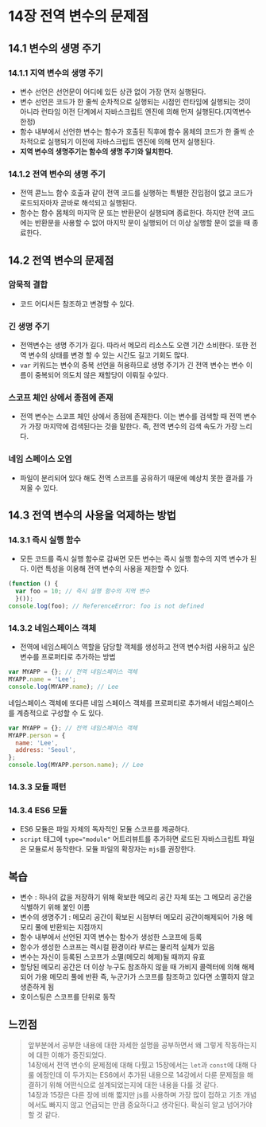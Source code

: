 
# 14장 전역 변수의 문제점

## 14.1 변수의 생명 주기
### 14.1.1 지역 변수의 생명 주기
- 변수 선언은 선언문이 어디에 있든 상관 없이 가장 먼저 실행된다.
- 변수 선언은 코드가 한 줄씩 순차적으로 실행되는 시점인 런타임에 실행되는 것이 아니라 런타임 이전 단계에서 자바스크립트 엔진에 의해 먼저 실행된다.(지역변수 한정)
- 함수 내부에서 선언한 변수는 함수가 호출된 직후에 함수 몸체의 코드가 한 줄씩 순차적으로 실행되기 이전에 자바스크립트 엔진에 의해 먼저 실행된다.
- **지역 변수의 생명주기는 함수의 생명 주기와 일치한다.**

### 14.1.2 전역 변수의 생명 주기
- 전역 콛느느 함수 호출과 같이 전역 코드를 실행하는 특별한 진입점이 없고 코드가 로드되자마자 곧바로 해석되고 실행된다.
- 함수는 함수 몸체의 마지막 문 또는 반환문이 실행되며 종료한다. 하지만 전역 코드에는 반환문을 사용할 수 없어 마지막 문이 실행되어 더 이상 실행할 문이 없을 때 종료한다.

## 14.2 전역 변수의 문제점
### 암묵적 결합
- 코드 어디서든 참조하고 변경할 수 있다.
### 긴 생명 주기
- 전역변수는 생명 주기가 길다. 따라서 메모리 리소스도 오랜 기간 소비한다. 또한 전역 변수의 상태를 변경 할 수 있는 시간도 길고 기회도 많다. 
- `var` 키워드는 변수의 중복 선언을 허용하므로 생명 주기가 긴 전역 변수는 변수 이름이 중복되어 의도치 않은 재할당이 이뤄질 수있다.
### 스코프 체인 상에서 종점에 존재
- 전역 변수는 스코프 체인 상에서 종점에 존재한다. 이는 변수를 검색할 때 전역 변수가 가장 마지막에 검색된다는 것을 말한다. 즉, 전역 변수의 검색 속도가 가장 느리다.
### 네임 스페이스 오염
- 파일이 분리되어 있다 해도 전역 스코프를 공유하기 때문에 예상치 못한 결과를 가져올 수 있다.

## 14.3 전역 변수의 사용을 억제하는 방법
### 14.3.1 즉시 실행 함수
- 모든 코드를 즉시 실행 함수로 감싸면 모든 변수는 즉시 실행 함수의 지역 변수가 된다. 이런 특성을 이용해 전역 변수의 사용을 제한할 수 있다.
```js
(function () {
  var foo = 10; // 즉시 실행 함수의 지역 변수
  }());
console.log(foo); // ReferenceError: foo is not defined
```
### 14.3.2 네임스페이스 객체
- 전역에 네임스페이스 역할을 담당할 객체를 생성하고 전역 변수처럼 사용하고 싶은 변수를 프로퍼티로 추가하는 방법
```js
var MYAPP = {}; // 전역 네임스페이스 객체
MYAPP.name = 'Lee';
console.log(MYAPP.name); // Lee
```
네임스페이스 객체에 또다른 네임 스페이스 객체를 프로퍼티로 추가해서 네임스페이스를 계층적으로 구성할 수 도 있다.
```js
var MYAPP = {}; // 전역 네임스페이스 객체
MYAPP.person = {
  name: 'Lee',
  address: 'Seoul',
};
console.log(MYAPP.person.name); // Lee
```
### 14.3.3 모듈 패턴
### 14.3.4 ES6 모듈
- ES6 모듈은 파일 자체의 독자적인 모듈 스코프를 제공하다.
- `script` 태그에 `type="module"` 어트리뷰트를 추가하면 로드된 자바스크립트 파일은 모듈로서 동작한다. 모듈 파일의 확장자는 `mjs`를 권장한다.

## 복습
- 변수 : 하나의 값을 저장하기 위해 확보한 메모리 공간 자체 또는 그 메모리 공간을 식별하기 위해 붙인 이름
- 변수의 생명주기 : 메모리 공간이 확보된 시점부터 메모리 공간이해제되어 가용 메모리 풀에 반환되는 지점까지
- 함수 내부에서 선언된 지역 변수는 함수가 생성한 스코프에 등록
- 함수가 생성한 스코프는 렉시컬 환경이라 부르는 물리적 실체가 있음
- 변수는 자신이 등록된 스코프가 소멸(메모리 헤제)될 때까지 유효
- 할당된 메모리 공간은 더 이상 누구도 참조하지 않을 때 가비지 콜렉터에 의해 해제되어 가용 메모리 풀에 반환 즉, 누군가가 스코프를 참조하고 있다면 소멸하지 않고 생존하게 됨
- 호이스팅은 스코프를 단위로 동작

## 느낀점
> 앞부분에서 공부한 내용에 대한 자세한 설명을 공부하면서 왜 그렇게 작동하는지에 대한 이해가 증진되었다.  
14장에서 전역 변수의 문제점에 대해 다뤘고 15장에서는 `let`과 `const`에 대해 다룰 에정인데 이 두가지는 ES6에서 추가된 내용으로 14강에서 다룬 문제점을 해결하기 위해 어떤식으로 설계되었는지에 대한 내용을 다룰 것 같다.  
14장과 15장은 다른 장에 비해 짧지만 js를 사용하며 가장 많이 접하고 기초 개념에서도 빠지지 않고 언급되는 만큼 중요하다고 생각된다. 확실히 알고 넘어가야 할 것 같다. 
